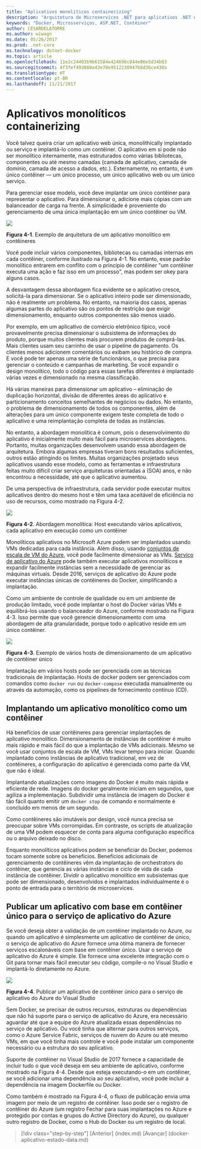 ```yaml
---
title: "Aplicativos monolíticos containerizing"
description: "Arquitetura de Microservices .NET para aplicativos .NET em contêineres | Aplicativos monolíticos containerizing"
keywords: "Docker, Microsserviços, ASP.NET, Contêiner"
author: CESARDELATORRE
ms.author: wiwagn
ms.date: 05/26/2017
ms.prod: .net-core
ms.technology: dotnet-docker
ms.topic: article
ms.openlocfilehash: 11e2c24403b9b61584e424696c844e00e5d34b03
ms.sourcegitcommit: 4f3fef493080a43e70e951223894768d36ce430a
ms.translationtype: HT
ms.contentlocale: pt-BR
ms.lasthandoff: 11/21/2017
---
```

# <a name="containerizing-monolithic-applications"></a>Aplicativos monolíticos containerizing

Você talvez queira criar um aplicativo web única, monolithically implantado ou serviço e implantá-lo como um contêiner. O aplicativo em si pode não ser monolítico internamente, mas estruturados como várias bibliotecas, componentes ou até mesmo camadas (camada de aplicativo, camada de domínio, camada de acesso a dados, etc.). Externamente, no entanto, é um único contêiner — um único processo, um único aplicativo web ou um único serviço.

Para gerenciar esse modelo, você deve implantar um único contêiner para representar o aplicativo. Para dimensionar o, adicione mais cópias com um balanceador de carga na frente. A simplicidade é proveniente do gerenciamento de uma única implantação em um único contêiner ou VM.

![](./media/image1.png)

**Figura 4-1**. Exemplo de arquitetura de um aplicativo monolítico em contêineres

Você pode incluir vários componentes, bibliotecas ou camadas internas em cada contêiner, conforme ilustrado na Figura 4-1. No entanto, esse padrão monolítico entrarem em conflito com o princípio de contêiner "um contêiner executa uma ação e faz isso em um processo", mas podem ser okey para alguns casos.

A desvantagem dessa abordagem fica evidente se o aplicativo cresce, solicitá-la para dimensionar. Se o aplicativo inteiro pode ser dimensionado, não é realmente um problema. No entanto, na maioria dos casos, apenas algumas partes do aplicativo são os pontos de restrição que exigir dimensionamento, enquanto outros componentes são menos usado.

Por exemplo, em um aplicativo de comércio eletrônico típico, você provavelmente precisa dimensionar o subsistema de informações do produto, porque muitos clientes mais procurem produtos de comprá-las. Mais clientes usam seu carrinho de usar o pipeline de pagamento. Os clientes menos adicionem comentários ou exibam seu histórico de compra. E você pode ter apenas uma série de funcionários, o que precisa para gerenciar o conteúdo e campanhas de marketing. Se você expandir o design monolítico, todo o código para essas tarefas diferentes é implantado várias vezes e dimensionado na mesma classificação.

Há várias maneiras para dimensionar um aplicativo – eliminação de duplicação horizontal, divisão de diferentes áreas do aplicativo e particionamento conceitos semelhantes de negócios ou dados. No entanto, o problema de dimensionamento de todos os componentes, além de alterações para um único componente exigem teste completa de todo o aplicativo e uma reimplantação completa de todas as instâncias.

No entanto, a abordagem monolítica é comum, pois o desenvolvimento do aplicativo é inicialmente muito mais fácil para microservices abordagens. Portanto, muitas organizações desenvolvem usando essa abordagem de arquitetura. Embora algumas empresas tiveram bons resultados suficientes, outros estão atingindo os limites. Muitas organizações projetado seus aplicativos usando esse modelo, como as ferramentas e infraestrutura feitas muito difícil criar serviço arquiteturas orientadas a (SOA) anos, e não encontrou a necessidade, até que o aplicativo aumentou.

De uma perspectiva de infraestrutura, cada servidor pode executar muitos aplicativos dentro do mesmo host e têm uma taxa aceitável de eficiência no uso de recursos, como mostrado na Figura 4-2.

![](./media/image2.png)

**Figura 4-2**. Abordagem monolítica: Host executando vários aplicativos, cada aplicativo em execução como um contêiner

Monolíticos aplicativos no Microsoft Azure podem ser implantados usando VMs dedicadas para cada instância. Além disso, usando [conjuntos de escala de VM do Azure](https://docs.microsoft.com/azure/virtual-machine-scale-sets/), você pode facilmente dimensionar as VMs. [Serviço de aplicativo do Azure](https://azure.microsoft.com/services/app-service/) pode também executar aplicativos monolíticos e expandir facilmente instâncias sem a necessidade de gerenciar as máquinas virtuais. Desde 2016, serviços de aplicativo do Azure pode executar instâncias únicas de contêineres do Docker, simplificando a implantação.

Como um ambiente de controle de qualidade ou em um ambiente de produção limitado, você pode implantar o host do Docker várias VMs e equilibrá-los usando o balanceador do Azure, conforme mostrado na Figura 4-3. Isso permite que você gerencie dimensionamento com uma abordagem de alta granularidade, porque todo o aplicativo reside em um único contêiner.

![](./media/image3.png)

**Figura 4-3**. Exemplo de vários hosts de dimensionamento de um aplicativo de contêiner único

Implantação em vários hosts pode ser gerenciada com as técnicas tradicionais de implantação. Hosts de docker podem ser gerenciados com comandos como `docker run` ou `docker-compose` executada manualmente ou através da automação, como os pipelines de fornecimento contínuo (CD).

## <a name="deploying-a-monolithic-application-as-a-container"></a>Implantando um aplicativo monolítico como um contêiner

Há benefícios de usar contêineres para gerenciar implantações de aplicativo monolítico. Dimensionamento de instâncias de contêiner é muito mais rápido e mais fácil do que a implantação de VMs adicionais. Mesmo se você usar conjuntos de escala de VM, VMs levar tempo para iniciar. Quando implantado como instâncias de aplicativo tradicional, em vez de contêineres, a configuração do aplicativo é gerenciada como parte da VM, que não é ideal.

Implantando atualizações como imagens do Docker é muito mais rápida e eficiente de rede. Imagens do docker geralmente iniciam em segundos, que agiliza a implementação. Subdividir uma instância de imagem do Docker é tão fácil quanto emitir um `docker stop` de comando e normalmente é concluído em menos de um segundo.

Como contêineres são imutáveis por design, você nunca precisa se preocupar sobre VMs corrompidas. Em contraste, os scripts de atualização de uma VM podem esquecer de conta para alguma configuração específica ou o arquivo deixado no disco.

Enquanto monolíticos aplicativos podem se beneficiar do Docker, podemos tocam somente sobre os benefícios. Benefícios adicionais de gerenciamento de contêineres vêm da implantação de orchestrators do contêiner, que gerencia as várias instâncias e ciclo de vida de cada instância de contêiner. Dividir o aplicativo monolítico em subsistemas que pode ser dimensionado, desenvolvidos e implantados individualmente é o ponto de entrada para o território de microservices.

## <a name="publishing-a-single-container-based-application-to-azure-app-service"></a>Publicar um aplicativo com base em contêiner único para o serviço de aplicativo do Azure

Se você deseja obter a validação de um contêiner implantado no Azure, ou quando um aplicativo é simplesmente um aplicativo de contêiner de único, o serviço de aplicativo do Azure fornece uma ótima maneira de fornecer serviços escalonáveis com base em contêiner único. Usar o serviço de aplicativo do Azure é simple. Ele fornece uma excelente integração com o Git para tornar mais fácil executar seu código, compile-o no Visual Studio e implantá-lo diretamente no Azure.

![](./media/image4.png)

**Figura 4-4**. Publicar um aplicativo de contêiner único para o serviço de aplicativo do Azure do Visual Studio

Sem Docker, se precisar de outros recursos, estruturas ou dependências que não há suporte para o serviço de aplicativo do Azure, era necessário aguardar até que a equipe do Azure atualizada essas dependências no serviço de aplicativo. Ou você tinha que alternar para outros serviços, como o Azure Service Fabric, serviços de nuvem do Azure ou até mesmo VMs, em que você tinha mais controle e você pode instalar um componente necessário ou a estrutura do seu aplicativo.

Suporte de contêiner no Visual Studio de 2017 fornece a capacidade de incluir tudo o que você deseja em seu ambiente de aplicativo, conforme mostrado na Figura 4-4. Desde que esteja executando-o em um contêiner, se você adicionar uma dependência ao seu aplicativo, você pode incluir a dependência na imagem Dockerfile ou Docker.

Como também é mostrado na Figura 4-4, o fluxo de publicação envia uma imagem por meio de um registro de contêiner. Isso pode ser o registro de contêiner do Azure (um registro Fechar para suas implantações no Azure e protegido por contas e grupos do Active Directory do Azure), ou qualquer outro registro de Docker, como o Hub do Docker ou um registro de local.


>[!div class="step-by-step"]
[Anterior] (index.md) [Avançar] (docker-aplicativo-estado-data.md)
